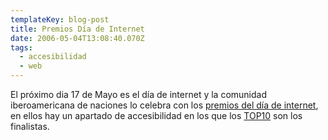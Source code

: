 ```yaml
---
templateKey: blog-post
title: Premios Día de Internet
date: 2006-05-04T13:08:40.070Z
tags:
  - accesibilidad
  - web
---
```

El pr­óximo dia 17 de Mayo es el dí­a de internet y la comunidad iberoamericana de naciones lo celebra con los [premios del día de internet](http://www.diadeinternet.es/2006/index.php?body=premios_ppal), en ellos hay un apartado de accesibilidad en los que los [TOP10](http://www.diadeinternet.es/2006/index.php?body=premios_cat&id_rubrique=54&pais=70) son los finalistas.